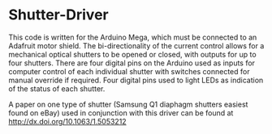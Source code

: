 # Shutter-Driver

This code is written for the Arduino Mega, which must be connected to an Adafruit motor shield. The bi-directionality of the current control allows for a mechanical optical shutters to be opened or closed, with outputs for up to four shutters. There are four digital pins on the Arduino used as inputs for computer control of each individual shutter with switches connected for manual override if required. Four digital pins used to light LEDs as indication of the status of each shutter. 

A paper on one type of shutter (Samsung Q1 diaphagm shutters easiest found on eBay) used in conjunction with this driver can be found at http://dx.doi.org/10.1063/1.5053212
